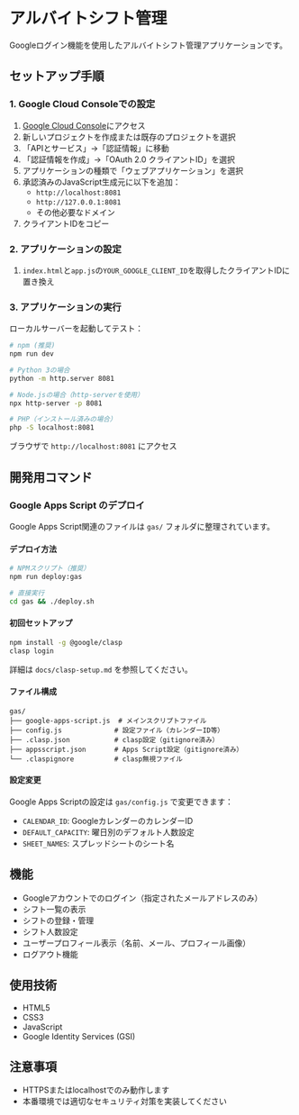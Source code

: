 # アルバイトシフト管理

Googleログイン機能を使用したアルバイトシフト管理アプリケーションです。

## セットアップ手順

### 1. Google Cloud Consoleでの設定

1. [Google Cloud Console](https://console.cloud.google.com/)にアクセス
2. 新しいプロジェクトを作成または既存のプロジェクトを選択
3. 「APIとサービス」→「認証情報」に移動
4. 「認証情報を作成」→「OAuth 2.0 クライアントID」を選択
5. アプリケーションの種類で「ウェブアプリケーション」を選択
6. 承認済みのJavaScript生成元に以下を追加：
   - `http://localhost:8081`
   - `http://127.0.0.1:8081`
   - その他必要なドメイン
7. クライアントIDをコピー

### 2. アプリケーションの設定

1. `index.html`と`app.js`の`YOUR_GOOGLE_CLIENT_ID`を取得したクライアントIDに置き換え

### 3. アプリケーションの実行

ローカルサーバーを起動してテスト：

```bash
# npm (推奨)
npm run dev

# Python 3の場合
python -m http.server 8081

# Node.jsの場合（http-serverを使用）
npx http-server -p 8081

# PHP（インストール済みの場合）
php -S localhost:8081
```

ブラウザで `http://localhost:8081` にアクセス

## 開発用コマンド

### Google Apps Script のデプロイ

Google Apps Script関連のファイルは `gas/` フォルダに整理されています。

#### デプロイ方法

```bash
# NPMスクリプト（推奨）
npm run deploy:gas

# 直接実行
cd gas && ./deploy.sh
```

#### 初回セットアップ
```bash
npm install -g @google/clasp
clasp login
```

詳細は `docs/clasp-setup.md` を参照してください。

#### ファイル構成
```
gas/
├── google-apps-script.js  # メインスクリプトファイル
├── config.js             # 設定ファイル（カレンダーID等）
├── .clasp.json           # clasp設定（gitignore済み）
├── appsscript.json       # Apps Script設定（gitignore済み）
└── .claspignore          # clasp無視ファイル
```

#### 設定変更
Google Apps Scriptの設定は `gas/config.js` で変更できます：
- `CALENDAR_ID`: GoogleカレンダーのカレンダーID
- `DEFAULT_CAPACITY`: 曜日別のデフォルト人数設定
- `SHEET_NAMES`: スプレッドシートのシート名

## 機能

- Googleアカウントでのログイン（指定されたメールアドレスのみ）
- シフト一覧の表示
- シフトの登録・管理
- シフト人数設定
- ユーザープロフィール表示（名前、メール、プロフィール画像）
- ログアウト機能

## 使用技術

- HTML5
- CSS3
- JavaScript
- Google Identity Services (GSI)

## 注意事項

- HTTPSまたはlocalhostでのみ動作します
- 本番環境では適切なセキュリティ対策を実装してください